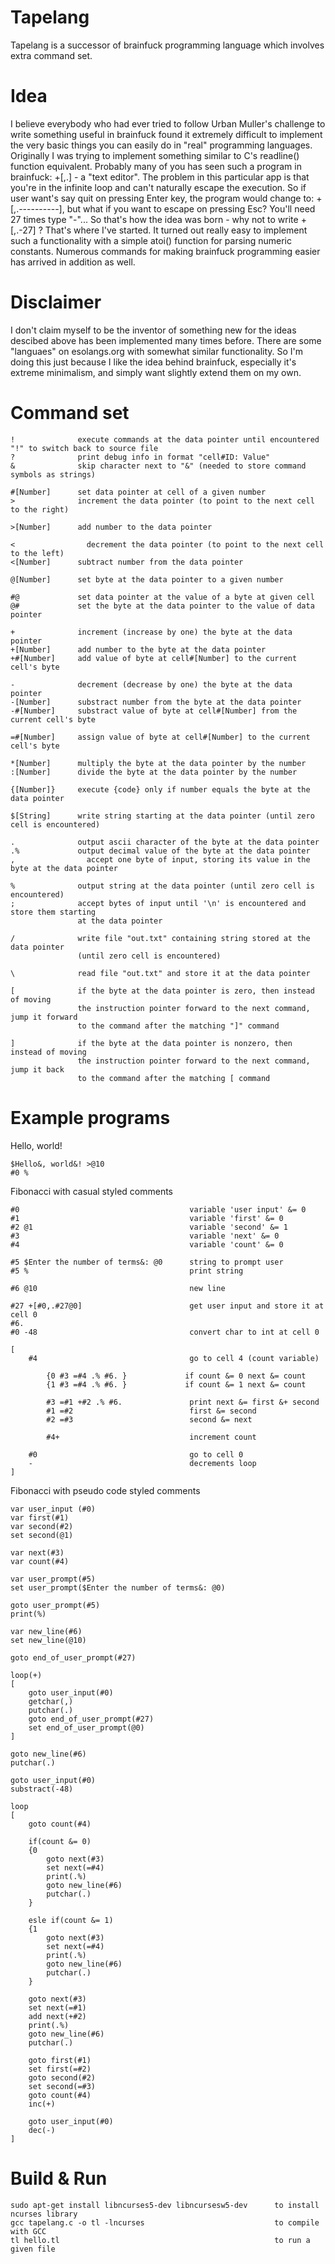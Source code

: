 # Tapelang
Tapelang is a successor of brainfuck programming language which involves extra command set.

# Idea
I believe everybody who had ever tried to follow Urban Muller's challenge to write something useful in brainfuck
found it extremely difficult to implement the very basic things you can easily do in "real" programming languages.
Originally I was trying to implement something similar to C's readline() function equivalent. Probably many of you
has seen such a program in brainfuck: +[,.] - a "text editor". The problem in this particular app is that you're in
the infinite loop and can't naturally escape the execution. So if user want's say quit on pressing Enter key, the
program would change to: +[,.----------], but what if you want to escape on pressing Esc? You'll need 27 times type
"-"... So that's how the idea was born - why not to write +[,.-27] ? That's where I've started. It turned out really
easy to implement such a functionality with a simple atoi() function for parsing numeric constants. Numerous commands
for making brainfuck programming easier has arrived in addition as well.

# Disclaimer
I don't claim myself to be the inventor of something new for the ideas descibed above has been implemented many times
before. There are some "languaes" on esolangs.org with somewhat similar functionality. So I'm doing this just because
I like the idea behind brainfuck, especially it's extreme minimalism, and simply want slightly extend them on my own.

# Command set

    !              execute commands at the data pointer until encountered "!" to switch back to source file
    ?              print debug info in format "cell#ID: Value"
    &              skip character next to "&" (needed to store command symbols as strings)
    
    #[Number]      set data pointer at cell of a given number
    >              increment the data pointer (to point to the next cell to the right)
    
    >[Number]      add number to the data pointer

    <	             decrement the data pointer (to point to the next cell to the left)
    <[Number]      subtract number from the data pointer
    
    @[Number]      set byte at the data pointer to a given number
    
    #@             set data pointer at the value of a byte at given cell
    @#             set the byte at the data pointer to the value of data pointer
    
    +              increment (increase by one) the byte at the data pointer
    +[Number]      add number to the byte at the data pointer
    +#[Number]     add value of byte at cell#[Number] to the current cell's byte
    
    -	           decrement (decrease by one) the byte at the data pointer
    -[Number]      substract number from the byte at the data pointer
    -#[Number]     substract value of byte at cell#[Number] from the current cell's byte

    =#[Number]     assign value of byte at cell#[Number] to the current cell's byte
    
    *[Number]      multiply the byte at the data pointer by the number
    :[Number]      divide the byte at the data pointer by the number

    {[Number]}     execute {code} only if number equals the byte at the data pointer
    
    $[String]      write string starting at the data pointer (until zero cell is encountered)
    
    .              output ascii character of the byte at the data pointer
    .%             output decimal value of the byte at the data pointer
    ,	             accept one byte of input, storing its value in the byte at the data pointer
    
    %              output string at the data pointer (until zero cell is encountered)
    ;              accept bytes of input until '\n' is encountered and store them starting
                   at the data pointer
    
    /              write file "out.txt" containing string stored at the data pointer
                   (until zero cell is encountered)
                   
    \              read file "out.txt" and store it at the data pointer
    
    [	           if the byte at the data pointer is zero, then instead of moving
                   the instruction pointer forward to the next command, jump it forward
                   to the command after the matching "]" command
                   
    ]	           if the byte at the data pointer is nonzero, then instead of moving
                   the instruction pointer forward to the next command, jump it back
                   to the command after the matching [ command

# Example programs

  Hello, world!

    $Hello&, world&! >@10
    #0 %

  Fibonacci with casual styled comments

    #0                                      variable 'user input' &= 0
    #1                                      variable 'first' &= 0
    #2 @1                                   variable 'second' &= 1
    #3                                      variable 'next' &= 0
    #4                                      variable 'count' &= 0
    
    #5 $Enter the number of terms&: @0      string to prompt user
    #5 %                                    print string
    
    #6 @10                                  new line

    #27 +[#0,.#27@0]                        get user input and store it at cell 0
    #6.
    #0 -48                                  convert char to int at cell 0
    
    [
        #4                                  go to cell 4 (count variable)
            
            {0 #3 =#4 .% #6. }             if count &= 0 next &= count
            {1 #3 =#4 .% #6. }             if count &= 1 next &= count
                                            
            #3 =#1 +#2 .% #6.               print next &= first &+ second
            #1 =#2                          first &= second
            #2 =#3                          second &= next
            
            #4+                             increment count
    
        #0                                  go to cell 0
        -                                   decrements loop
    ]

  Fibonacci with pseudo code styled comments

    var user_input (#0)
    var first(#1)
    var second(#2)
    set second(@1)
    
    var next(#3)
    var count(#4)
    
    var user_prompt(#5)
    set user_prompt($Enter the number of terms&: @0)
    
    goto user_prompt(#5)
    print(%)
    
    var new_line(#6)
    set new_line(@10)
    
    goto end_of_user_prompt(#27)
    
    loop(+)
    [
        goto user_input(#0)
        getchar(,)
        putchar(.)
        goto end_of_user_prompt(#27)
        set end_of_user_prompt(@0)
    ]
    
    goto new_line(#6)
    putchar(.)
    
    goto user_input(#0)
    substract(-48)
    
    loop
    [
        goto count(#4)
        
        if(count &= 0)
        {0
            goto next(#3)
            set next(=#4)
            print(.%)
            goto new_line(#6)
            putchar(.)
        }
    
        esle if(count &= 1)
        {1
            goto next(#3)
            set next(=#4)
            print(.%)
            goto new_line(#6)
            putchar(.)
        }
                                          
        goto next(#3)
        set next(=#1)
        add next(+#2)
        print(.%)
        goto new_line(#6)
        putchar(.)
    
        goto first(#1)
        set first(=#2)
        goto second(#2)
        set second(=#3)
        goto count(#4)
        inc(+)
    
        goto user_input(#0)
        dec(-)
    ]

# Build & Run

    sudo apt-get install libncurses5-dev libncursesw5-dev      to install ncurses library
    gcc tapelang.c -o tl -lncurses                             to compile with GCC
    tl hello.tl                                                to run a given file
